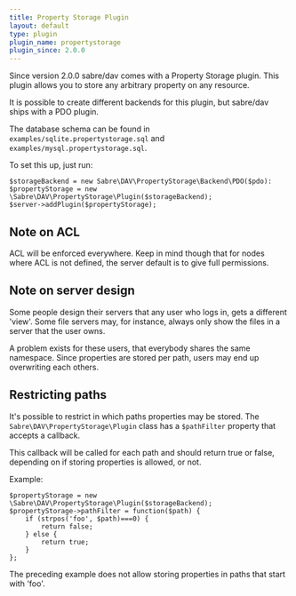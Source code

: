 ```yaml
---
title: Property Storage Plugin
layout: default
type: plugin
plugin_name: propertystorage
plugin_since: 2.0.0
---
```


Since version 2.0.0 sabre/dav comes with a Property Storage plugin. This
plugin allows you to store any arbitrary property on any resource.

It is possible to create different backends for this plugin, but sabre/dav
ships with a PDO plugin.

The database schema can be found in `examples/sqlite.propertystorage.sql` and
`examples/mysql.propertystorage.sql`.

To set this up, just run:

    $storageBackend = new Sabre\DAV\PropertyStorage\Backend\PDO($pdo):
    $propertyStorage = new \Sabre\DAV\PropertyStorage\Plugin($storageBackend);
    $server->addPlugin($propertyStorage);

Note on ACL
------------

ACL will be enforced everywhere. Keep in mind though that for nodes where
ACL is not defined, the server default is to give full permissions.


Note on server design
---------------------

Some people design their servers that any user who logs in, gets a different
'view'. Some file servers may, for instance, always only show the files in a
server that the user owns.

A problem exists for these users, that everybody shares the same namespace.
Since properties are stored per path, users may end up overwriting each
others.

Restricting paths
-----------------

It's possible to restrict in which paths properties may be stored. The
`Sabre\DAV\PropertyStorage\Plugin` class has a `$pathFilter` property that
accepts a callback.

This callback will be called for each path and should return true or false,
depending on if storing properties is allowed, or not.

Example:

    $propertyStorage = new \Sabre\DAV\PropertyStorage\Plugin($storageBackend);
    $propertyStorage->pathFilter = function($path) {
        if (strpos('foo', $path)===0) {
            return false;
        } else {
            return true;
        }
    };

The preceding example does not allow storing properties in paths that start
with 'foo'.
